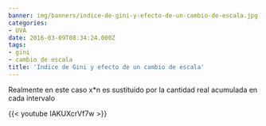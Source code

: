 ```yaml
---
banner: img/banners/indice-de-gini-y-efecto-de-un-cambio-de-escala.jpg
categories:
- UVA
date: 2016-03-09T08:34:24.000Z
tags:
- gini
- cambio de escala
title: 'Indice de Gini y efecto de un cambio de escala'
---
```


Realmente en este caso x*n es sustituido por la cantidad real acumulada en cada intervalo

{{< youtube IAKUXcrVf7w >}}
